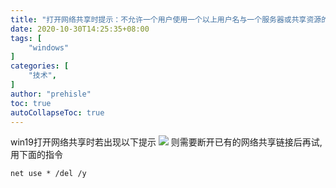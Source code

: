```yaml
---
title: "打开网络共享时提示：不允许一个用户使用一个以上用户名与一个服务器或共享资源的多重连接"
date: 2020-10-30T14:25:35+08:00
tags: [
    "windows"
]
categories: [
    "技术",
]
author: "prehisle"
toc: true
autoCollapseToc: true
---
```


win19打开网络共享时若出现以下提示
![](https://note.youdao.com/yws/public/resource/40e7acccfd342428f39d3dc7cca9ce31/xmlnote/WEBRESOURCE57aafc7c23cd48a48aeaf395f3d6d1c8/136)
则需要断开已有的网络共享链接后再试,用下面的指令
```
net use * /del /y
```
